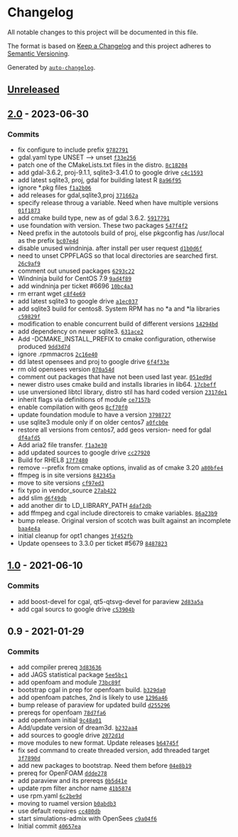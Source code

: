 <!-- auto-changelog-above -->
# Changelog

All notable changes to this project will be documented in this file.

The format is based on [Keep a Changelog](https://keepachangelog.com/en/1.0.0/)
and this project adheres to [Semantic Versioning](https://semver.org/spec/v2.0.0.html).

Generated by [`auto-changelog`](https://github.com/CookPete/auto-changelog).

## [Unreleased](https://github.com/RCIC-UCI-Public/simulations-admix/compare/2.0...HEAD)

## [2.0](https://github.com/RCIC-UCI-Public/simulations-admix/compare/1.0...2.0) - 2023-06-30

### Commits

- fix configure to include prefix [`9782791`](https://github.com/RCIC-UCI-Public/simulations-admix/commit/978279166966c31948307a60135429de51889c24)
- gdal.yaml type UNSET --&gt; unset [`f33e256`](https://github.com/RCIC-UCI-Public/simulations-admix/commit/f33e2561aa56ecca1c42d8854c85bb1d99f111e4)
- patch one of the CMakeLists.txt files in the distro. [`8c18204`](https://github.com/RCIC-UCI-Public/simulations-admix/commit/8c18204872b44085a53b1510641a07f6dc3acef3)
- add gdal-3.6.2, proj-9.1.1, sqlite3-3.41.0 to google drive [`c4c1593`](https://github.com/RCIC-UCI-Public/simulations-admix/commit/c4c15930de846781ba1d22adc40db29e1114c4fc)
- add latest sqlite3, proj, gdal for building latest R [`8a96f95`](https://github.com/RCIC-UCI-Public/simulations-admix/commit/8a96f959433215a3eca34bf04ea02da87ffe5d90)
- ignore *.pkg files [`f1a2b06`](https://github.com/RCIC-UCI-Public/simulations-admix/commit/f1a2b0683184651f142d389615a5d66db8edad3a)
- add releases for gdal,sqlite3,proj [`371662a`](https://github.com/RCIC-UCI-Public/simulations-admix/commit/371662a8480870e4540bb27f361e519241a98fb3)
- specify release throug a variable. Need when have multiple versions [`01f1873`](https://github.com/RCIC-UCI-Public/simulations-admix/commit/01f1873132dcc623e881e89b62173bb28de0c6dd)
- add cmake build type, new as of gdal 3.6.2. [`5917791`](https://github.com/RCIC-UCI-Public/simulations-admix/commit/59177916b499e804e2a113a2a9bb7a2aea9c8aeb)
- use foundation with version. These two packages [`547f4f2`](https://github.com/RCIC-UCI-Public/simulations-admix/commit/547f4f2a4066498fc8116dd1456b4cc99ec9b054)
- Need prefix in the autotools build of proj, else pkgconfig has /usr/local as the prefix [`bc07e4d`](https://github.com/RCIC-UCI-Public/simulations-admix/commit/bc07e4d3a4e996900596657c50b97be85d2daed2)
- disable unused windninja. after install per user request [`d1b0d6f`](https://github.com/RCIC-UCI-Public/simulations-admix/commit/d1b0d6f9682aa1dfd04a7168c107efde98a20f39)
- need to unset CPPFLAGS so that local directories are searched first. [`26c9af9`](https://github.com/RCIC-UCI-Public/simulations-admix/commit/26c9af98350937c88147444568c955aa74c38e18)
- comment out unused packages [`6293c22`](https://github.com/RCIC-UCI-Public/simulations-admix/commit/6293c22d2e7d8e51a7ce11a07829ca8c3b59bd65)
- Windninja build for CentOS 7.9 [`9ad4f89`](https://github.com/RCIC-UCI-Public/simulations-admix/commit/9ad4f89d66e6f72936a92e85af434cecc305ce51)
- add windninja per ticket #6696 [`10bc4a3`](https://github.com/RCIC-UCI-Public/simulations-admix/commit/10bc4a33dab5660c93ce9bc6f920d78aacb605d4)
- rm errant wget [`c8f4e69`](https://github.com/RCIC-UCI-Public/simulations-admix/commit/c8f4e69bc0eb2fea17e052f372114ae61e89f6e6)
- add latest sqlite3 to google drive [`a1ec037`](https://github.com/RCIC-UCI-Public/simulations-admix/commit/a1ec0378bbd80f4024cba99f3ecbe2fbca0afaff)
- add sqlite3 build for centos8. System RPM has no *a and *la libraries [`c59829f`](https://github.com/RCIC-UCI-Public/simulations-admix/commit/c59829f45e5d748094cc4ac5a948fb87e6f5e320)
- modification to enable concurrent build of different versions [`14294bd`](https://github.com/RCIC-UCI-Public/simulations-admix/commit/14294bd490a76b12ea970b0ea65edd1c82fa5696)
- add dependency on newer sqlite3. [`631ace2`](https://github.com/RCIC-UCI-Public/simulations-admix/commit/631ace216390ed045431654faa7656621a754b96)
- Add -DCMAKE_INSTALL_PREFIX  to cmake configuration, otherwise produced [`9dd3d7d`](https://github.com/RCIC-UCI-Public/simulations-admix/commit/9dd3d7daafcc708c92328235976130b98c54540c)
- ignore .rpmmacros [`2c16e40`](https://github.com/RCIC-UCI-Public/simulations-admix/commit/2c16e4093659e8067d7c93aed901a46fb90798c2)
- dd latest opensees and proj to google drive [`6f4f33e`](https://github.com/RCIC-UCI-Public/simulations-admix/commit/6f4f33e7eba40abc1eabf6ed9b4b2f6217ea7bbc)
- rm old opensees version [`070a54d`](https://github.com/RCIC-UCI-Public/simulations-admix/commit/070a54dd4b16b8c47488aa7a7d53bb2928ef6f7e)
- comment out packages that have not been used last year. [`051ed9d`](https://github.com/RCIC-UCI-Public/simulations-admix/commit/051ed9df1821ac8f8fd202c05c95003c35c71fc5)
- newer distro  uses cmake build and installs libraries in lib64. [`17cbeff`](https://github.com/RCIC-UCI-Public/simulations-admix/commit/17cbeff0106412a0e54d2aac2a418733bbf1fdc8)
- use unversioned libtcl library, distro stil has hard coded version [`2317de1`](https://github.com/RCIC-UCI-Public/simulations-admix/commit/2317de1b6e5fb0895337dd385a514f1a784d51d5)
- inherit flags via definitions of module [`ce7157b`](https://github.com/RCIC-UCI-Public/simulations-admix/commit/ce7157b6af82ce33720589ec02d93b076972b5ed)
- enable compilation with geos [`8cf70f0`](https://github.com/RCIC-UCI-Public/simulations-admix/commit/8cf70f0c5bd7dc6406ec541bc669387eee58d3dd)
- update foundation module to have a version [`3798727`](https://github.com/RCIC-UCI-Public/simulations-admix/commit/3798727d2b013033631040da402d2eae404ce657)
- use sqlite3 module only if on older centos7 [`a0fcb0e`](https://github.com/RCIC-UCI-Public/simulations-admix/commit/a0fcb0e526a0ecd9b5c4566340351317c0b359da)
- restore all versions from centos7, add geos version- need for gdal [`df4afd5`](https://github.com/RCIC-UCI-Public/simulations-admix/commit/df4afd5cad821b8dd6fcf50ac8d769fc27294004)
- Add aria2 file transfer. [`f1a3e30`](https://github.com/RCIC-UCI-Public/simulations-admix/commit/f1a3e30ecb95a1192773adefe4a72bf7bf7b6d3b)
- add updated sources to google drive [`cc27920`](https://github.com/RCIC-UCI-Public/simulations-admix/commit/cc27920d3088537c08d159228b2863b6a64ad3c7)
- Build for RHEL8 [`17f7480`](https://github.com/RCIC-UCI-Public/simulations-admix/commit/17f74805871b4171240787c0b4d722be700d3826)
- remove --prefix from cmake options, invalid as of cmake 3.20 [`a80bfe4`](https://github.com/RCIC-UCI-Public/simulations-admix/commit/a80bfe4fb421c0e10590b138ee73a3ba03cdb798)
- ffmpeg is in site versions [`842345a`](https://github.com/RCIC-UCI-Public/simulations-admix/commit/842345a45bce37a28444d654abbff43f77015af1)
- move to site versions [`cf97ed3`](https://github.com/RCIC-UCI-Public/simulations-admix/commit/cf97ed37baeccf73beedf07e20931b18a629abc9)
- fix typo in vendor_source [`27ab422`](https://github.com/RCIC-UCI-Public/simulations-admix/commit/27ab4224962a2c3ad3d072d5b195d3cd9feabb86)
- add slim [`d6f49db`](https://github.com/RCIC-UCI-Public/simulations-admix/commit/d6f49db0e393466173d018381ca329e33580faca)
- add another dir to LD_LIBRARY_PATH [`4daf2db`](https://github.com/RCIC-UCI-Public/simulations-admix/commit/4daf2db5683ddc49f212d25c09a6da5b5700fc2d)
- add ffmpeg and cgal include directoreis to cmake variables. [`86a23b9`](https://github.com/RCIC-UCI-Public/simulations-admix/commit/86a23b9822ac409e2b0709c01462461cca1be3bf)
- bump release. Original version of scotch was built against an incomplete [`baa4e4a`](https://github.com/RCIC-UCI-Public/simulations-admix/commit/baa4e4a9c7050056e16fdc53159931369aabd8e5)
- initial cleanup for opt1 changes [`3f452fb`](https://github.com/RCIC-UCI-Public/simulations-admix/commit/3f452fba31bb020f02f692f7e6bc777e2686e577)
- Update opensees to 3.3.0 per ticket #5679 [`8487823`](https://github.com/RCIC-UCI-Public/simulations-admix/commit/84878237e62c81f1578d1c1c6f4ae02dfce67052)

## [1.0](https://github.com/RCIC-UCI-Public/simulations-admix/compare/0.9...1.0) - 2021-06-10

### Commits

- add boost-devel for cgal, qt5-qtsvg-devel for paraview [`2d83a5a`](https://github.com/RCIC-UCI-Public/simulations-admix/commit/2d83a5afda78a5aefbd94fe5a848f349d82213a1)
- add cgal sourcs to google drive [`c53904b`](https://github.com/RCIC-UCI-Public/simulations-admix/commit/c53904b71f66579909f1f542da1af6b726c1e33e)

## 0.9 - 2021-01-29

### Commits

- add compiler prereq [`3d83636`](https://github.com/RCIC-UCI-Public/simulations-admix/commit/3d83636f0758702c6b34218c9cf6e6d07d2e1a78)
- add JAGS statistical package [`5ee5bc1`](https://github.com/RCIC-UCI-Public/simulations-admix/commit/5ee5bc125813d2d37db099ebfea4aac3b6133998)
- add openfoam and module [`73bc89f`](https://github.com/RCIC-UCI-Public/simulations-admix/commit/73bc89f296d1d8a779b10f26bac8f5008ffbc6e8)
- bootstrap cgal in prep for openfoam build. [`b329da0`](https://github.com/RCIC-UCI-Public/simulations-admix/commit/b329da08e29c198136b2da8ee4c3e1942b544d39)
- add openfoam patches, 2nd is likely to use [`1296a46`](https://github.com/RCIC-UCI-Public/simulations-admix/commit/1296a4675740b222a41466305bb07a9d3f924767)
- bump release of paraview for updated build [`d255296`](https://github.com/RCIC-UCI-Public/simulations-admix/commit/d255296cec75164ddff8aedd574076df409b71d3)
- prereqs for openfoam [`78d7fa6`](https://github.com/RCIC-UCI-Public/simulations-admix/commit/78d7fa6517c8449e1169004785df666cab2d14cc)
- add openfoam initial [`9c48a01`](https://github.com/RCIC-UCI-Public/simulations-admix/commit/9c48a019cd21162559796db1eb16ec7c6a59a38a)
- Add/update version of dream3d. [`b232aa4`](https://github.com/RCIC-UCI-Public/simulations-admix/commit/b232aa468d345e9468bad4e2b1291063d1132d85)
- add sources to google drive [`2072d1d`](https://github.com/RCIC-UCI-Public/simulations-admix/commit/2072d1de66fc29ebcac244e54a29878e1543b40a)
- move modules to new format. Update releases [`b64745f`](https://github.com/RCIC-UCI-Public/simulations-admix/commit/b64745f30640772ec8c548ce7d8026732e744b03)
- fix sed command to create threaded version, add threaded target [`3f7890d`](https://github.com/RCIC-UCI-Public/simulations-admix/commit/3f7890d675fbc20bc6377a768bbe9ed8db0ca080)
- add new packages to bootstrap. Need them before [`04e8b19`](https://github.com/RCIC-UCI-Public/simulations-admix/commit/04e8b199fb7c089714c64e6fc037e8b4762a616b)
- prereq for OpenFOAM [`ddde278`](https://github.com/RCIC-UCI-Public/simulations-admix/commit/ddde2780323efacd0f23281f2081de172c354cf0)
- add paraview and its prereqs [`0b5d41e`](https://github.com/RCIC-UCI-Public/simulations-admix/commit/0b5d41e6f86e9ed580ef228e3606198d3cdbbd67)
- update rpm filter anchor name [`41b5874`](https://github.com/RCIC-UCI-Public/simulations-admix/commit/41b5874d12707db265de8591b702c3956f913ca8)
- use rpm.yaml [`6c2be9d`](https://github.com/RCIC-UCI-Public/simulations-admix/commit/6c2be9d24a67be9e170d34a4e9eabeffd6d29807)
- moving to ruamel version [`b0abdb3`](https://github.com/RCIC-UCI-Public/simulations-admix/commit/b0abdb32bceab4cb7381ceaadc8660ae99c357b5)
- use default requires [`cc480db`](https://github.com/RCIC-UCI-Public/simulations-admix/commit/cc480db13c462b0fcf528f8c14f6fd2d18931cf5)
- start simulations-admix with OpenSees [`c9a04f6`](https://github.com/RCIC-UCI-Public/simulations-admix/commit/c9a04f6591ade0a53f097d402c07d7ab7f6b5ee0)
- Initial commit [`40657ea`](https://github.com/RCIC-UCI-Public/simulations-admix/commit/40657eaed242dd2ddb02379bd28910ca7b1daa6b)

